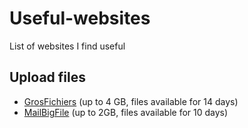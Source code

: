 # Useful-websites
List of websites I find useful


## Upload files

- [GrosFichiers](https://www.grosfichiers.com/en/) (up to 4 GB, files available for 14 days)
- [MailBigFile](https://www.mailbigfile.com/) (up to 2GB, files available for 10 days)
